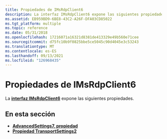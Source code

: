 ```yaml
---
title: Propiedades de IMsRdpClient6
description: La interfaz IMsRdpClient6 expone las siguientes propiedades.
ms.assetid: EB959BD9-6BE8-43C2-A26F-DFA03CD85022
ms.tgt_platform: multiple
ms.topic: reference
ms.date: 05/31/2018
ms.openlocfilehash: 17216071a16321d8381de413329e49b560e71cee
ms.sourcegitcommit: d75fc10b9f0825bbe5ce5045c90d4045e3c53243
ms.translationtype: MT
ms.contentlocale: es-ES
ms.lasthandoff: 09/13/2021
ms.locfileid: "126968435"
---
```

# <a name="imsrdpclient6-properties"></a>Propiedades de IMsRdpClient6

La [**interfaz IMsRdpClient6**](imsrdpclient6.md) expone las siguientes propiedades.

## <a name="in-this-section"></a>En esta sección

-   [**AdvancedSettings7, propiedad**](imsrdpclient6-advancedsettings7.md)
-   [**Propiedad TransportSettings2**](imsrdpclient6-transportsettings2.md)

 

 




